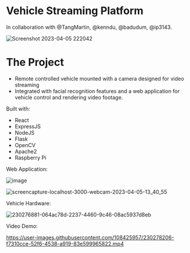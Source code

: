 # Vehicle Streaming Platform

In collaboration with @TangMartin, @kenndu, @badudum, @ip3143.  

![Screenshot 2023-04-05 222042](https://user-images.githubusercontent.com/108425957/230278863-6967ce79-1dd9-4708-96e5-b6dbd3ec2981.png)


# The Project  
 - Remote controlled vehicle mounted with a camera designed for video streaming 
 - Integrated with facial recognition features and a web application for vehicle control and rendering video footage.  
  
Built with:
 - React
 - ExpressJS
 - NodeJS
 - Flask
 - OpenCV
 - Apache2
 - Raspberry Pi


Web Application:

![image](https://user-images.githubusercontent.com/108425957/230277789-f392888c-394d-4e5d-a588-0f6859a39d8e.png)  

![screencapture-localhost-3000-webcam-2023-04-05-13_40_55](https://user-images.githubusercontent.com/108425957/230277955-03c23855-bb68-4d95-98fc-04eb7d941c8d.png)
  
Vehicle Hardware:   

![230276881-064ac78d-2237-4460-9c46-08ac5937d8eb](https://user-images.githubusercontent.com/108425957/230277641-6592aaa0-38ed-4ca3-a475-815d0062d7d9.png)

Video Demo:

https://user-images.githubusercontent.com/108425957/230278206-f7310cce-52f6-4538-a919-83e599965822.mp4
